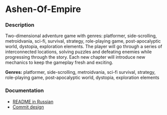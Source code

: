# Ashen-Of-Empire

### Description
Two-dimensional adventure game with genres: platformer, side-scrolling, metroidvania, sci-fi, survival, strategy, role-playing game, post-apocalyptic world, dystopia, exploration elements. The player will go through a series of interconnected locations, solving puzzles and defeating enemies while progressing through the story. Each new chapter will introduce new mechanics to keep the gameplay fresh and exciting.

**Genres:** platformer, side-scrolling, metroidvania, sci-fi survival, strategy, role-playing game, post-apocalyptic world, dystopia, exploration elements

### Documentation
- [README in Russian](https://github.com/konstantin1722/Ashen-Of-Empire/blob/main/docs/README-RUS.md)
- [Commit design](https://github.com/konstantin1722/Ashen-Of-Empire/blob/main/docs/rus/Commit-design.md)
